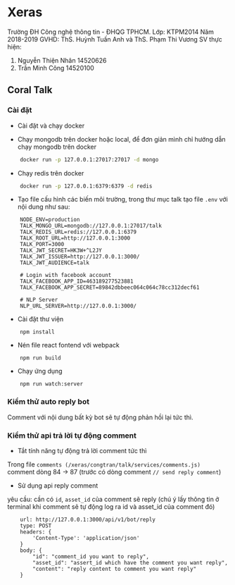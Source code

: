 # Xeras

Trường ĐH Công nghệ thông tin - ĐHQG TPHCM.
Lớp: KTPM2014
Năm 2018-2019
GVHD: ThS. Huỳnh Tuấn Anh và ThS. Phạm Thi Vương
SV thực hiện:
1. Nguyễn Thiện Nhân 14520626
2. Trần Minh Công 14520100

## Coral Talk

### Cài đặt 

* Cài đặt và chạy docker 

* Chạy mongodb trên docker hoặc local, để đơn giản mình chỉ hướng dẫn chạy mongodb trên docker 

```bash
    docker run -p 127.0.0.1:27017:27017 -d mongo
```

* Chạy redis trên docker

```bash
    docker run -p 127.0.0.1:6379:6379 -d redis
```

* Tạo file cấu hình các biến môi trường, trong thư mục talk tạo file `.env` với nội dung như sau:

```
    NODE_ENV=production
    TALK_MONGO_URL=mongodb://127.0.0.1:27017/talk
    TALK_REDIS_URL=redis://127.0.0.1:6379
    TALK_ROOT_URL=http://127.0.0.1:3000
    TALK_PORT=3000
    TALK_JWT_SECRET=HK3W+^L2JY
    TALK_JWT_ISSUER=http://127.0.0.1:3000/
    TALK_JWT_AUDIENCE=talk

    # Login with facebook account
    TALK_FACEBOOK_APP_ID=463189277523881
    TALK_FACEBOOK_APP_SECRET=89842dbbeec064c064c78cc312decf61

    # NLP Server
    NLP_URL_SERVER=http://127.0.0.1:3000/
```

* Cài đặt thư viện

```shell
    npm install
```

* Nén file react fontend với webpack

```shell
    npm run build
```

* Chạy ứng dụng

```shell
    npm run watch:server
```

### Kiểm thử auto reply bot

Comment với nội dung bất kỳ bot sẽ tự động phản hồi lại tức thì.

### Kiểm thử api trả lời tự động comment

* Tắt tính năng tự động trả lời comment tức thì

Trong file `comments (/xeras/congtran/talk/services/comments.js)` comment dòng 84 -> 87 (trước có dòng comment `// send reply comment`)

* Sử dụng api reply comment

yêu cầu: cần có `id`, `asset_id` của comment sẽ reply (chú ý lấy thông tin ở terminal khi comment sẽ tự động log ra id và asset_id của comment đó)

```shell
    url: http://127.0.0.1:3000/api/v1/bot/reply
    type: POST
    headers: {
        'Content-Type': 'application/json'
    }
    body: {
        "id": "comment_id you want to reply",
        "asset_id": "assert_id which have the comment you want reply",
        "content": "reply content to comment you want reply"
    }
```